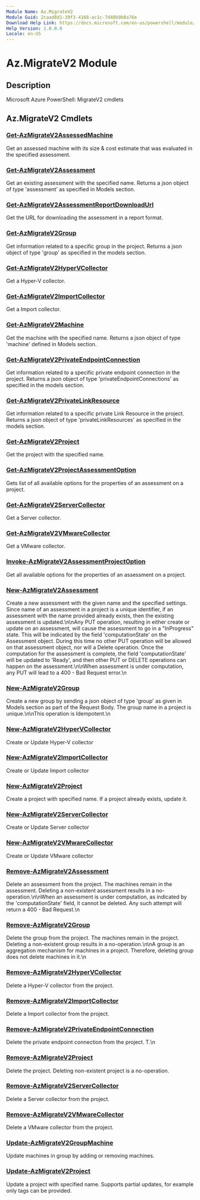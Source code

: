 ```yaml
---
Module Name: Az.MigrateV2
Module Guid: 2caad8d1-39f3-4168-ac1c-7d40b9b8a76e
Download Help Link: https://docs.microsoft.com/en-us/powershell/module/az.migratev2
Help Version: 1.0.0.0
Locale: en-US
---
```


# Az.MigrateV2 Module
## Description
Microsoft Azure PowerShell: MigrateV2 cmdlets

## Az.MigrateV2 Cmdlets
### [Get-AzMigrateV2AssessedMachine](Get-AzMigrateV2AssessedMachine.md)
Get an assessed machine with its size & cost estimate that was evaluated in the specified assessment.

### [Get-AzMigrateV2Assessment](Get-AzMigrateV2Assessment.md)
Get an existing assessment with the specified name.
Returns a json object of type 'assessment' as specified in Models section.

### [Get-AzMigrateV2AssessmentReportDownloadUrl](Get-AzMigrateV2AssessmentReportDownloadUrl.md)
Get the URL for downloading the assessment in a report format.

### [Get-AzMigrateV2Group](Get-AzMigrateV2Group.md)
Get information related to a specific group in the project.
Returns a json object of type 'group' as specified in the models section.

### [Get-AzMigrateV2HyperVCollector](Get-AzMigrateV2HyperVCollector.md)
Get a Hyper-V collector.

### [Get-AzMigrateV2ImportCollector](Get-AzMigrateV2ImportCollector.md)
Get a Import collector.

### [Get-AzMigrateV2Machine](Get-AzMigrateV2Machine.md)
Get the machine with the specified name.
Returns a json object of type 'machine' defined in Models section.

### [Get-AzMigrateV2PrivateEndpointConnection](Get-AzMigrateV2PrivateEndpointConnection.md)
Get information related to a specific private endpoint connection in the project.
Returns a json object of type 'privateEndpointConnections' as specified in the models section.

### [Get-AzMigrateV2PrivateLinkResource](Get-AzMigrateV2PrivateLinkResource.md)
Get information related to a specific private Link Resource in the project.
Returns a json object of type 'privateLinkResources' as specified in the models section.

### [Get-AzMigrateV2Project](Get-AzMigrateV2Project.md)
Get the project with the specified name.

### [Get-AzMigrateV2ProjectAssessmentOption](Get-AzMigrateV2ProjectAssessmentOption.md)
Gets list of all available options for the properties of an assessment on a project.

### [Get-AzMigrateV2ServerCollector](Get-AzMigrateV2ServerCollector.md)
Get a Server collector.

### [Get-AzMigrateV2VMwareCollector](Get-AzMigrateV2VMwareCollector.md)
Get a VMware collector.

### [Invoke-AzMigrateV2AssessmentProjectOption](Invoke-AzMigrateV2AssessmentProjectOption.md)
Get all available options for the properties of an assessment on a project.

### [New-AzMigrateV2Assessment](New-AzMigrateV2Assessment.md)
Create a new assessment with the given name and the specified settings.
Since name of an assessment in a project is a unique identifier, if an assessment with the name provided already exists, then the existing assessment is updated.\n\nAny PUT operation, resulting in either create or update on an assessment, will cause the assessment to go in a \"InProgress\" state.
This will be indicated by the field 'computationState' on the Assessment object.
During this time no other PUT operation will be allowed on that assessment object, nor will a Delete operation.
Once the computation for the assessment is complete, the field 'computationState' will be updated to 'Ready', and then other PUT or DELETE operations can happen on the assessment.\n\nWhen assessment is under computation, any PUT will lead to a 400 - Bad Request error.\n

### [New-AzMigrateV2Group](New-AzMigrateV2Group.md)
Create a new group by sending a json object of type 'group' as given in Models section as part of the Request Body.
The group name in a project is unique.\n\nThis operation is Idempotent.\n

### [New-AzMigrateV2HyperVCollector](New-AzMigrateV2HyperVCollector.md)
Create or Update Hyper-V collector

### [New-AzMigrateV2ImportCollector](New-AzMigrateV2ImportCollector.md)
Create or Update Import collector

### [New-AzMigrateV2Project](New-AzMigrateV2Project.md)
Create a project with specified name.
If a project already exists, update it.

### [New-AzMigrateV2ServerCollector](New-AzMigrateV2ServerCollector.md)
Create or Update Server collector

### [New-AzMigrateV2VMwareCollector](New-AzMigrateV2VMwareCollector.md)
Create or Update VMware collector

### [Remove-AzMigrateV2Assessment](Remove-AzMigrateV2Assessment.md)
Delete an assessment from the project.
The machines remain in the assessment.
Deleting a non-existent assessment results in a no-operation.\n\nWhen an assessment is under computation, as indicated by the 'computationState' field, it cannot be deleted.
Any such attempt will return a 400 - Bad Request.\n

### [Remove-AzMigrateV2Group](Remove-AzMigrateV2Group.md)
Delete the group from the project.
The machines remain in the project.
Deleting a non-existent group results in a no-operation.\n\nA group is an aggregation mechanism for machines in a project.
Therefore, deleting group does not delete machines in it.\n

### [Remove-AzMigrateV2HyperVCollector](Remove-AzMigrateV2HyperVCollector.md)
Delete a Hyper-V collector from the project.

### [Remove-AzMigrateV2ImportCollector](Remove-AzMigrateV2ImportCollector.md)
Delete a Import collector from the project.

### [Remove-AzMigrateV2PrivateEndpointConnection](Remove-AzMigrateV2PrivateEndpointConnection.md)
Delete the private endpoint connection from the project.
T.\n

### [Remove-AzMigrateV2Project](Remove-AzMigrateV2Project.md)
Delete the project.
Deleting non-existent project is a no-operation.

### [Remove-AzMigrateV2ServerCollector](Remove-AzMigrateV2ServerCollector.md)
Delete a Server collector from the project.

### [Remove-AzMigrateV2VMwareCollector](Remove-AzMigrateV2VMwareCollector.md)
Delete a VMware collector from the project.

### [Update-AzMigrateV2GroupMachine](Update-AzMigrateV2GroupMachine.md)
Update machines in group by adding or removing machines.

### [Update-AzMigrateV2Project](Update-AzMigrateV2Project.md)
Update a project with specified name.
Supports partial updates, for example only tags can be provided.

